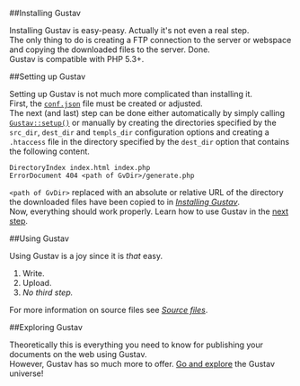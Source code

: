 ##Installing Gustav

Installing Gustav is easy-peasy. Actually it's not even a real step.  
The only thing to do is creating a FTP connection to the server or webspace and copying the downloaded files to the server. Done.  
Gustav is compatible with PHP 5.3+.



##Setting up Gustav

Setting up Gustav is not much more complicated than installing it.  
First, the [`conf.json`](Gustav-configuration) file must be created or adjusted.  
The next (and last) step can be done either automatically by simply calling [`Gustav::setup()`](Public-API%3A-Gustav#bool-setup) or manually by creating the directories specified by the `src_dir`, `dest_dir` and `templs_dir` configuration options and creating a `.htaccess` file in the directory specified by the `dest_dir` option that contains the following content.

    DirectoryIndex index.html index.php
    ErrorDocument 404 <path of GvDir>/generate.php

`<path of GvDir>` replaced with an absolute or relative URL of the directory the downloaded files have been copied to in [*Installing Gustav*](#installing-gustav).  
Now, everything should work properly. Learn how to use Gustav in the [next step](#using-gustav).



##Using Gustav

Using Gustav is a joy since it is *that* easy.

1.  Write.
2.  Upload.
3.  *No third step.*

For more information on source files see [*Source files*](Source-files).



##Exploring Gustav

Theoretically this is everything you need to know for publishing your documents on the web using Gustav.  
However, Gustav has so much more to offer. [Go and explore](Home) the Gustav universe!